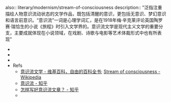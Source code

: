 also:: literary/modernism/stream-of-consciousness
description:: "泛指注重描绘人物意识流动状态的文学作品，既包括清醒的意识，更包括无意识、梦幻意识和语言前意识。“意识流”一词是心理学词汇，是在1918年梅·辛克莱评论英国陶罗赛·瑞恰生的小说《旅程》时引入文学界的。意识流文学是现代主义文学的重要分支，主要成就体现在小说领域，在戏剧、诗歌与电影等艺术体裁形式中也有所表现"

-
-
-
- Refs
  - [意识流文学 - 维基百科，自由的百科全书](https://zh.wikipedia.org/zh-cn/%E6%84%8F%E8%AF%86%E6%B5%81%E6%96%87%E5%AD%A6); [Stream of consciousness - Wikipedia](https://en.wikipedia.org/wiki/Stream_of_consciousness)
  - [意识流 - 知乎](https://www.zhihu.com/topic/20038192/hot)
  - [怎样写好意识流文章？ - 知乎](https://www.zhihu.com/question/441352025)
  -
